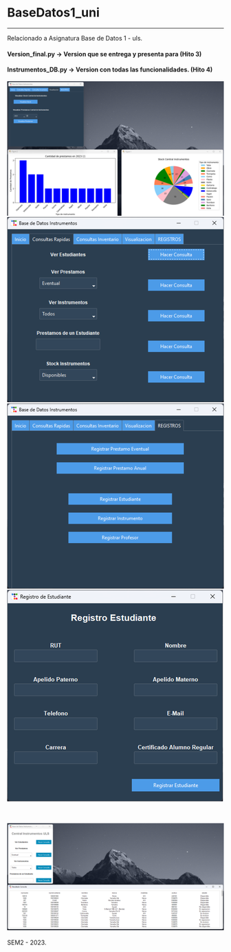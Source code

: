 # BaseDatos1_uni
*** 
Relacionado a Asignatura Base de Datos 1 - uls.


#### Version_final.py -> Version que se entrega y presenta para (Hito 3)<br>
#### Instrumentos_DB.py -> Version con todas las funcionalidades. (Hito 4)<br>

![plot](./Img/final_graficos.png)<br>
![plot](./Img/final_consulta_rapida.png)<br>
![plot](./Img/final_registra.png)<br>
![plot](./Img/final_registro_estudiante.png)<br>

<br><br>
![plot](./Img/banner_bootstrap_light.png)
<br><br>
SEM2 - 2023.
